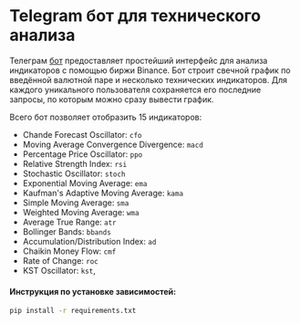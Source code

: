 # Telegram бот для технического анализа

Телеграм [бот](https://t.me/budddma_binance_bot) предоставляет простейший интерфейс для анализа индикаторов с помощью биржи Binance. Бот строит свечной график по введённой валютной паре и несколько технических индикаторов. Для каждого уникального пользователя сохраняется его последние запросы, по которым можно сразу вывести график. 

Всего бот позволяет отобразить 15 индикаторов: 

* Chande Forecast Oscillator: `cfo`
* Moving Average Convergence Divergence: `macd`
* Percentage Price Oscillator: `ppo`
* Relative Strength Index: `rsi`
* Stochastic Oscillator: `stoch`
* Exponential Moving Average: `ema`
* Kaufman's Adaptive Moving Average: `kama`
* Simple Moving Average: `sma`
* Weighted Moving Average: `wma`
* Average True Range: `atr`
* Bollinger Bands: `bbands`
* Accumulation/Distribution Index: `ad`
* Chaikin Money Flow: `cmf`
* Rate of Change: `roc`
* KST Oscillator: `kst`,

#### Инструкция по установке зависимостей:

```sh
pip install -r requirements.txt
```
